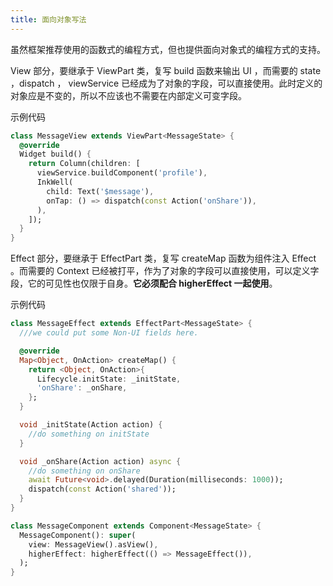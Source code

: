 ```yaml
---
title: 面向对象写法
---
```


虽然框架推荐使用的函数式的编程方式，但也提供面向对象式的编程方式的支持。

View 部分，要继承于 ViewPart 类，复写 build 函数来输出 UI ，而需要的 state ，dispatch ， viewService 已经成为了对象的字段，可以直接使用。此时定义的对象应是不变的，所以不应该也不需要在内部定义可变字段。

示例代码

```dart
class MessageView extends ViewPart<MessageState> {
  @override
  Widget build() {
    return Column(children: [
      viewService.buildComponent('profile'),
      InkWell(
        child: Text('$message'),
        onTap: () => dispatch(const Action('onShare')),
      ),
    ]);
  }
}
```


Effect 部分，要继承于 EffectPart 类，复写 createMap 函数为组件注入 Effect 。而需要的 Context 已经被打平，作为了对象的字段可以直接使用，可以定义字段，它的可见性也仅限于自身。**它必须配合 higherEffect 一起使用**。

示例代码

```dart
class MessageEffect extends EffectPart<MessageState> {
  ///we could put some Non-UI fields here.

  @override
  Map<Object, OnAction> createMap() {
    return <Object, OnAction>{
      Lifecycle.initState: _initState,
      'onShare': _onShare,
    };
  }

  void _initState(Action action) {
    //do something on initState
  }

  void _onShare(Action action) async {
    //do something on onShare
    await Future<void>.delayed(Duration(milliseconds: 1000));
    dispatch(const Action('shared'));
  }
}

class MessageComponent extends Component<MessageState> {
  MessageComponent(): super(
    view: MessageView().asView(),
    higherEffect: higherEffect(() => MessageEffect()),
  );
}
```
